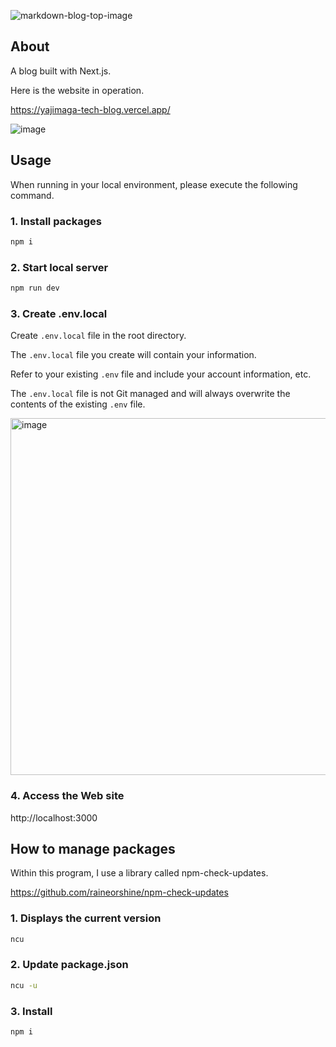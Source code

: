 ![markdown-blog-top-image](https://github.com/Tatsurou-Yajima/markdown-blog/assets/44424270/a36090d3-70c8-4053-ac6f-9513c38fb1df)

## About

A blog built with Next.js.

Here is the website in operation.

https://yajimaga-tech-blog.vercel.app/

![image](https://github.com/Tatsurou-Yajima/tech-blog-by-t-yajima/assets/44424270/fc110c59-9121-4db4-9b66-d9c384f2e641)


## Usage 

When running in your local environment, please execute the following command.

### 1. Install packages

```sh
npm i
```

### 2. Start local server

```sh
npm run dev
```

### 3. Create .env.local

Create `.env.local` file in the root directory.

The `.env.local` file you create will contain your information.

Refer to your existing `.env` file and include your account information, etc.

The `.env.local` file is not Git managed and will always overwrite the contents of the existing `.env` file.

<img width="571" alt="image" src="https://github.com/Tatsurou-Yajima/blog-built-with-Next.js/assets/44424270/7d03eb71-0696-466a-9684-7be0f5489525">

### 4. Access the Web site

http://localhost:3000

## How to manage packages

Within this program, I use a library called npm-check-updates.

https://github.com/raineorshine/npm-check-updates

### 1. Displays the current version

```bash
ncu
```

### 2. Update package.json

```bash
ncu -u
```

### 3. Install

```bash
npm i
```
